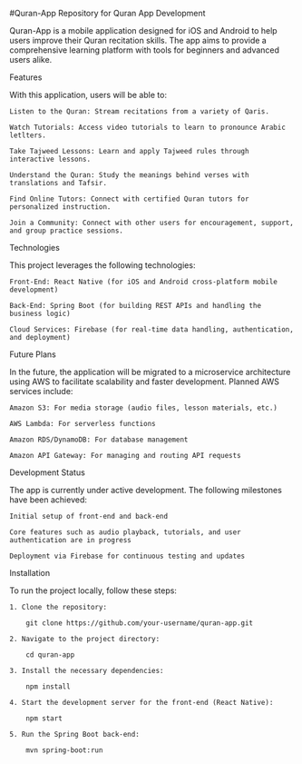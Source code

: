 #Quran-App
Repository for Quran App Development

Quran-App is a mobile application designed for iOS and Android to help users improve their Quran recitation skills. The app aims to provide a comprehensive learning platform with tools for beginners and advanced users alike.

Features

With this application, users will be able to:

    Listen to the Quran: Stream recitations from a variety of Qaris.
    
    Watch Tutorials: Access video tutorials to learn to pronounce Arabic letlters.
    
    Take Tajweed Lessons: Learn and apply Tajweed rules through interactive lessons.
    
    Understand the Quran: Study the meanings behind verses with translations and Tafsir.
    
    Find Online Tutors: Connect with certified Quran tutors for personalized instruction.
    
    Join a Community: Connect with other users for encouragement, support, and group practice sessions.

Technologies

This project leverages the following technologies:

    Front-End: React Native (for iOS and Android cross-platform mobile development)
    
    Back-End: Spring Boot (for building REST APIs and handling the business logic)
    
    Cloud Services: Firebase (for real-time data handling, authentication, and deployment)

Future Plans

In the future, the application will be migrated to a microservice architecture using AWS to facilitate scalability and faster development. Planned AWS services include:

    Amazon S3: For media storage (audio files, lesson materials, etc.)
    
    AWS Lambda: For serverless functions

    Amazon RDS/DynamoDB: For database management
    
    Amazon API Gateway: For managing and routing API requests

Development Status

The app is currently under active development. The following milestones have been achieved:

    Initial setup of front-end and back-end
    
    Core features such as audio playback, tutorials, and user authentication are in progress
    
    Deployment via Firebase for continuous testing and updates

Installation

To run the project locally, follow these steps:

    1. Clone the repository:
    
        git clone https://github.com/your-username/quran-app.git

    2. Navigate to the project directory:

        cd quran-app

    3. Install the necessary dependencies:

        npm install

    4. Start the development server for the front-end (React Native):

        npm start

    5. Run the Spring Boot back-end:

        mvn spring-boot:run
   
